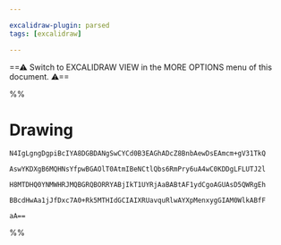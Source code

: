 ```yaml
---

excalidraw-plugin: parsed
tags: [excalidraw]

---
```

==⚠  Switch to EXCALIDRAW VIEW in the MORE OPTIONS menu of this document. ⚠==


%%
# Drawing
```compressed-json
N4IgLgngDgpiBcIYA8DGBDANgSwCYCd0B3EAGhADcZ8BnbAewDsEAmcm+gV31TkQ

AswYKDXgB6MQHNsYfpwBGAOlT0AtmIBeNCtlQbs6RmPry6uA4wC0KDDgLFLUTJ2l

H8MTDHQ0YNMWHRJMQBGRQBORRYABjIkT1UYRjAaBABtAF1ydCgoAGUAsD5QWRgEh

BBcdHwAa1jJfDxc7A0+Rk5MTHIdGCIAIXRUavquRlwAYXpMenxygGIAM0WlkABfF

aA==
```
%%
